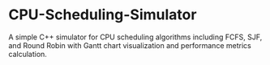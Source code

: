 # CPU-Scheduling-Simulator
A simple C++ simulator for CPU scheduling algorithms including FCFS, SJF, and Round Robin with Gantt chart visualization and performance metrics calculation.
